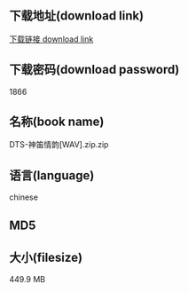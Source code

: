 ## 下载地址(download link)
[下载链接 download link](https://voluble-croquembouche-d321dc.netlify.app/?s=DTS-%E7%A5%9E%E7%AC%9B%E6%83%85%E9%9F%B5%5BWAV%5D.zip)

## 下载密码(download password)
1866

## 名称(book name)
DTS-神笛情韵[WAV].zip.zip

## 语言(language)
chinese

## MD5


## 大小(filesize)
449.9 MB
